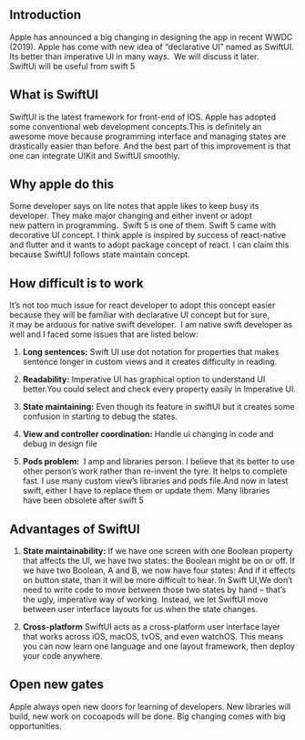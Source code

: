 ## Introduction

Apple has announced a big changing in designing the app in recent WWDC (2019). Apple has come with new idea of “declarative UI” named as SwiftUI. Its better than imperative UI in many ways.  We will discuss it later.
SwiftUi will be useful from swift 5


## What is SwiftUI

SwiftUI is the latest framework for front-end of IOS. Apple has adopted some conventional web development concepts.This is definitely an awesome move because programming interface and managing states are drastically easier than before. And the best part of this improvement is that one can integrate UIKit and SwiftUI smoothly.  


## Why apple do this 

Some developer says on lite notes that apple likes to keep busy its developer. They make major changing and either invent or adopt new pattern in programming.  Swift 5 is one of them. Swift 5 came with decorative UI concept. I think apple is inspired by success of react-native and flutter and it wants to adopt package concept of react. I can claim this because SwiftUI follows state maintain concept.

## How difficult is to work 

It’s not too much issue for react developer to adopt this concept easier because they will be familiar with declarative UI concept but for sure,  it may be arduous for native swift developer.  I am native swift developer as well and I faced some issues that are listed below:


1. **Long sentences:**
Swift UI use dot notation for properties that makes sentence longer in custom views and it creates difficulty in reading.

2. **Readability:** Imperative UI has graphical option to understand UI better.You could select and check every property easily in Imperative UI.

3. **State maintaining:** Even though its feature in swiftUI but it creates some confusion in starting to debug the states. 
4. **View and controller coordination:** Handle ui changing in code and debug in design file

5. **Pods problem:**  I amp and libraries person. I believe that its better to use other person’s work rather than re-invent the tyre. It helps to complete fast. I use many custom view’s libraries and pods file.And now in latest swift, either I have to replace them or update them. Many libraries have been obsolete after swift 5
 
## Advantages of SwiftUI

1. **State maintainability:**
If we have one screen with one Boolean property that affects the UI, we have two states: the Boolean might be on or off. If we have two Boolean, A and B, we now have four states:
And if it effects on button state, than it will be more difficult to hear.
In Swift UI,We don’t need to write code to move between those two states by hand – that’s the ugly, imperative way of working. Instead, we let SwiftUI move between user interface layouts for us when the state changes.

2. **Cross-platform**
SwiftUI acts as a cross-platform user interface layer that works across iOS, macOS, tvOS, and even watchOS. This means you can now learn one language and one layout framework, then deploy your code anywhere.



## Open new gates

Apple always open new doors for learning of developers. New libraries will build, new work on cocoapods will be done. Big changing comes with big opportunities.
 
